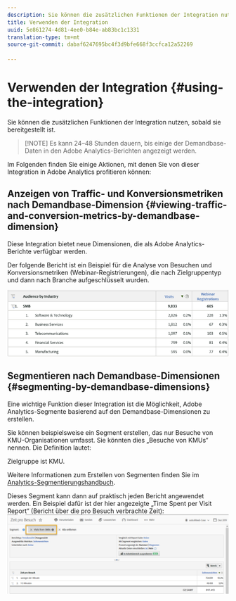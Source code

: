 ```yaml
---
description: Sie können die zusätzlichen Funktionen der Integration nutzen, sobald sie bereitgestellt ist.
title: Verwenden der Integration
uuid: 5e861274-4d81-4ee0-b84e-ab83bc1c1331
translation-type: tm+mt
source-git-commit: dabaf6247695bc4f3d9bfe668f3ccfca12a52269

---
```



# Verwenden der Integration {#using-the-integration}

Sie können die zusätzlichen Funktionen der Integration nutzen, sobald sie bereitgestellt ist.

>[!NOTE] Es kann 24–48 Stunden dauern, bis einige der Demandbase-Daten in den Adobe Analytics-Berichten angezeigt werden.

Im Folgenden finden Sie einige Aktionen, mit denen Sie von dieser Integration in Adobe Analytics profitieren können:

## Anzeigen von Traffic- und Konversionsmetriken nach Demandbase-Dimension {#viewing-traffic-and-conversion-metrics-by-demandbase-dimension}

Diese Integration bietet neue Dimensionen, die als Adobe Analytics-Berichte verfügbar werden.

Der folgende Bericht ist ein Beispiel für die Analyse von Besuchen und Konversionsmetriken (Webinar-Registrierungen), die nach Zielgruppentyp und dann nach Branche aufgeschlüsselt wurden.

![](assets/metrics_db_dimensions.png)

## Segmentieren nach Demandbase-Dimensionen {#segmenting-by-demandbase-dimensions}

Eine wichtige Funktion dieser Integration ist die Möglichkeit, Adobe Analytics-Segmente basierend auf den Demandbase-Dimensionen zu erstellen.

Sie können beispielsweise ein Segment erstellen, das nur Besuche von KMU-Organisationen umfasst. Sie könnten dies „Besuche von KMUs“ nennen. Die Definition lautet:

Zielgruppe ist KMU.

Weitere Informationen zum Erstellen von Segmenten finden Sie im [Analytics-Segmentierungshandbuch](https://marketing.adobe.com/resources/help/de_DE/analytics/segment/).

Dieses Segment kann dann auf praktisch jeden Bericht angewendet werden. Ein Beispiel dafür ist der hier angezeigte „Time Spent per Visit Report“ (Bericht über die pro Besuch verbrachte Zeit): ![](assets/segment_applied_report.png)
